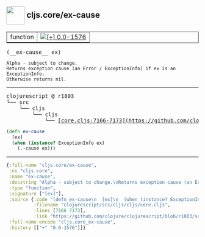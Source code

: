 ## <img width="48px" valign="middle" src="http://i.imgur.com/Hi20huC.png"> cljs.core/ex-cause

 <table border="1">
<tr>
<td>function</td>
<td><a href="https://github.com/cljsinfo/api-refs/tree/0.0-1576"><img valign="middle" alt="[+] 0.0-1576" src="https://img.shields.io/badge/+-0.0--1576-lightgrey.svg"></a> </td>
</tr>
</table>

 <samp>
(__ex-cause__ ex)<br>
</samp>

```
Alpha - subject to change.
Returns exception cause (an Error / ExceptionInfo) if ex is an
ExceptionInfo.
Otherwise returns nil.
```

---

 <pre>
clojurescript @ r1803
└── src
    └── cljs
        └── cljs
            └── <ins>[core.cljs:7166-7173](https://github.com/clojure/clojurescript/blob/r1803/src/cljs/cljs/core.cljs#L7166-L7173)</ins>
</pre>

```clj
(defn ex-cause
  [ex]
  (when (instance? ExceptionInfo ex)
    (.-cause ex)))
```


---

```clj
{:full-name "cljs.core/ex-cause",
 :ns "cljs.core",
 :name "ex-cause",
 :docstring "Alpha - subject to change.\nReturns exception cause (an Error / ExceptionInfo) if ex is an\nExceptionInfo.\nOtherwise returns nil.",
 :type "function",
 :signature ["[ex]"],
 :source {:code "(defn ex-cause\n  [ex]\n  (when (instance? ExceptionInfo ex)\n    (.-cause ex)))",
          :filename "clojurescript/src/cljs/cljs/core.cljs",
          :lines [7166 7173],
          :link "https://github.com/clojure/clojurescript/blob/r1803/src/cljs/cljs/core.cljs#L7166-L7173"},
 :full-name-encode "cljs.core_ex-cause",
 :history [["+" "0.0-1576"]]}

```

